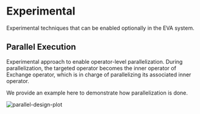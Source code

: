 # Experimental 

Experimental techniques that can be enabled optionally in the EVA system.

## Parallel Execution

Experimental approach to enable operator-level parallelization. During parallelization, the targeted operator becomes the inner operator of Exchange operator, which is in charge of parallelizing its associated inner operator.

We provide an example here to demonstrate how parallelization is done. 

![parallel-design-plot](./../../docs/images/reference/parallel-design.jpg)
